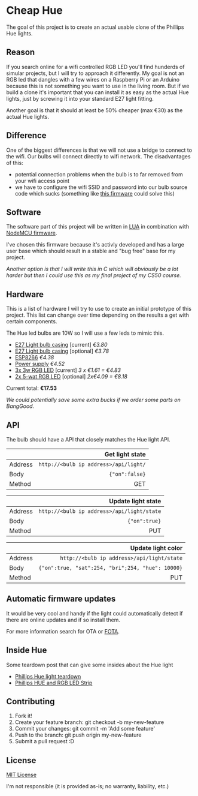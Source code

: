 # Cheap Hue
The goal of this project is to create an actual usable clone of the Phillips Hue lights.

## Reason
If you search online for a wifi controlled RGB LED you'll find hunderds of simular projects, but I will try to approach it differently.
My goal is not an RGB led that dangles with a few wires on a Raspberry Pi or an Arduino because this is not something you want to use in the living room. But if we build a clone it's important that you can install it as easy as the actual Hue lights, just by screwing it into your standard E27 light fitting.

Another goal is that it should at least be 50% cheaper (max €30) as the actual Hue lights.

## Difference
One of the biggest differences is that we will not use a bridge to connect to the wifi.
Our bulbs will connect directly to wifi network. The disadvantages of this:

* potential connection problems when the bulb is to far removed from your wifi access point
* we have to configure the wifi SSID and password into our bulb source code which sucks (something like [this firmware](http://www.instructables.com/id/ESP8266-based-web-configurable-wifi-general-purpos-1/) could solve this)

## Software
The software part of this project will be written in [LUA](https://en.wikipedia.org/wiki/Lua_(programming_language)) in combination with [NodeMCU firmware](https://github.com/nodemcu/nodemcu-firmware).

I've chosen this firmware because it's activly developed and has a large user base which should result in a stable and "bug free" base for my project.

_Another option is that I will write this in C which will obviously be a lot harder but then I could use this as my final project of my CS50 course._

## Hardware
This is a list of hardware I will try to use to create an initial prototype of this project. This list can change over time depending on the results a get with certain components.

The Hue led bulbs are 10W so I will use a few leds to mimic this.

* [E27 Light bulb casing](http://www.dx.com/p/e27-3w-white-light-led-bulb-silver-white-110-240v-257622#.VjIpjq7nsQ8) [current] _€3.80_
* [E27 Light bulb casing](http://www.dx.com/p/e27-5w-5-led-aluminum-bulb-accessories-shell-silver-81765#.VjIpUK7nsQ8) [optional] _€3.78_
* [ESP8266](http://www.dx.com/p/esp-07-esp8266-uart-serial-to-wi-fi-wireless-module-with-built-in-antenna-for-arduino-raspberry-pi-375400#.VjItSa7nsQ8) _€4.38_
* [Power supply](http://www.dx.com/p/7w-led-constant-current-source-power-supply-driver-100-240v-141983#.VjIpAa7nsQ8) _€4.52_
* [3x 3w RGB LED](http://www.dx.com/p/3w-4-pin-rgb-led-light-bulb-223579#.VjIts67nsQ8) [current] _3 x €1.61 = €4.83_
* [2x 5-wat RGB LED](http://www.dx.com/p/5-watt-70-lumen-rgb-led-emitter-20999#.VjItp67nsQ8) [optional] _2x€4.09 = €8.18_

Current total: __€17.53__

_We could potentially save some extra bucks if we order some parts on BangGood._

## API
The bulb should have a API that closely matches the Hue light API.

|         |                       Get light state |
|:--------|--------------------------------------:|
| Address | `http://<bulb ip address>/api/light/` |
| Body    |                        `{"on":false}` |
| Method  |                                   GET |

|         |                         Update light state |
|:--------|-------------------------------------------:|
| Address | `http://<bulb ip address>/api/light/state` |
| Body    |                              `{"on":true}` |
| Method  |                                        PUT |

|         |                                Update light color |
|:--------|--------------------------------------------------:|
| Address |        `http://<bulb ip address>/api/light/state` |
| Body    | `{"on":true, "sat":254, "bri";254, "hue": 10000}` |
| Method  |                                               PUT |

## Automatic firmware updates
It would be very cool and handy if the light could automatically detect if there are online updates and if so install them.

For more information search for OTA or [FOTA](https://harizanov.com/2015/06/firmware-over-the-air-fota-for-esp8266-soc/).

## Inside Hue
Some teardown post that can give some insides about the Hue light

* [Phillips Hue light teardown](https://plus.google.com/photos/107696725527584609973/albums/5806291983792940817)
* [Phillips HUE and RGB LED Strip](https://www.youtube.com/watch?v=Mg_Iw4yzilI)

## Contributing

1. Fork it!
2. Create your feature branch: git checkout -b my-new-feature
3. Commit your changes: git commit -m 'Add some feature'
4. Push to the branch: git push origin my-new-feature
5. Submit a pull request :D

## License
[MIT License](http://opensource.org/licenses/MIT)

I'm not responsible (it is provided as-is; no warranty, liability, etc.)

